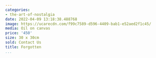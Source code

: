 ```yaml
---
categories:
- the-art-of-nostalgia
date: 2022-04-09 13:18:38.488768
image: https://ucarecdn.com/f99c7589-d596-4409-bab1-e52aed2f1c45/
media: Oil on canvas
price: '450'
size: 30 x 30cm
sold: Contact Us
title: Forgotten
...
```

